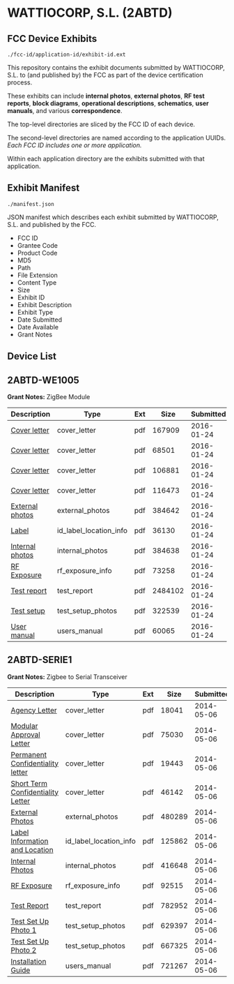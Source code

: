 # WATTIOCORP, S.L. (2ABTD)
## FCC Device Exhibits

```
./fcc-id/application-id/exhibit-id.ext
```

This repository contains the exhibit documents submitted by WATTIOCORP, S.L. to (and published by) the FCC as part of the device certification process.

These exhibits can include **internal photos**, **external photos**, **RF test reports**, **block diagrams**, **operational descriptions**, **schematics**, **user manuals**, and various **correspondence**.

The top-level directories are sliced by the FCC ID of each device.

The second-level directories are named according to the application UUIDs. *Each FCC ID includes one or more application.*

Within each application directory are the exhibits submitted with that application. 

## Exhibit Manifest

```
./manifest.json
```

JSON manifest which describes each exhibit submitted by WATTIOCORP, S.L. and published by the FCC.

- FCC ID
- Grantee Code
- Product Code
- MD5
- Path
- File Extension
- Content Type
- Size
- Exhibit ID
- Exhibit Description
- Exhibit Type
- Date Submitted
- Date Available
- Grant Notes

## Device List
## 2ABTD-WE1005
**Grant Notes:** ZigBee Module

| Description | Type | Ext | Size | Submitted | Available |
| ----------- | ---- | --- | ---- | --------- | --------- |
| [Cover letter](2ABTD-WE1005/45709040e2e0fd4d2a1d7838edbf708e/2882040.pdf) | cover_letter | pdf | 167909 | 2016-01-24 | 2016-01-24 |
| [Cover letter](2ABTD-WE1005/45709040e2e0fd4d2a1d7838edbf708e/2882041.pdf) | cover_letter | pdf | 68501 | 2016-01-24 | 2016-01-24 |
| [Cover letter](2ABTD-WE1005/45709040e2e0fd4d2a1d7838edbf708e/2882042.pdf) | cover_letter | pdf | 106881 | 2016-01-24 | 2016-01-24 |
| [Cover letter](2ABTD-WE1005/45709040e2e0fd4d2a1d7838edbf708e/2882043.pdf) | cover_letter | pdf | 116473 | 2016-01-24 | 2016-01-24 |
| [External photos](2ABTD-WE1005/45709040e2e0fd4d2a1d7838edbf708e/2882044.pdf) | external_photos | pdf | 384642 | 2016-01-24 | 2016-01-24 |
| [Label](2ABTD-WE1005/45709040e2e0fd4d2a1d7838edbf708e/2882045.pdf) | id_label_location_info | pdf | 36130 | 2016-01-24 | 2016-01-24 |
| [Internal photos](2ABTD-WE1005/45709040e2e0fd4d2a1d7838edbf708e/2882046.pdf) | internal_photos | pdf | 384638 | 2016-01-24 | 2016-01-24 |
| [RF Exposure](2ABTD-WE1005/45709040e2e0fd4d2a1d7838edbf708e/2882048.pdf) | rf_exposure_info | pdf | 73258 | 2016-01-24 | 2016-01-24 |
| [Test report](2ABTD-WE1005/45709040e2e0fd4d2a1d7838edbf708e/2882050.pdf) | test_report | pdf | 2484102 | 2016-01-24 | 2016-01-24 |
| [Test setup](2ABTD-WE1005/45709040e2e0fd4d2a1d7838edbf708e/2882051.pdf) | test_setup_photos | pdf | 322539 | 2016-01-24 | 2016-01-24 |
| [User manual](2ABTD-WE1005/45709040e2e0fd4d2a1d7838edbf708e/2882052.pdf) | users_manual | pdf | 60065 | 2016-01-24 | 2016-01-24 |
## 2ABTD-SERIE1
**Grant Notes:** Zigbee to Serial Transceiver

| Description | Type | Ext | Size | Submitted | Available |
| ----------- | ---- | --- | ---- | --------- | --------- |
| [Agency Letter](2ABTD-SERIE1/bb8fbe4bca5f7b7fdff1076353059221/2258492.pdf) | cover_letter | pdf | 18041 | 2014-05-06 | 2014-05-06 |
| [Modular Approval Letter](2ABTD-SERIE1/bb8fbe4bca5f7b7fdff1076353059221/2258493.pdf) | cover_letter | pdf | 75030 | 2014-05-06 | 2014-05-06 |
| [Permanent Confidentiality letter](2ABTD-SERIE1/bb8fbe4bca5f7b7fdff1076353059221/2258494.pdf) | cover_letter | pdf | 19443 | 2014-05-06 | 2014-05-06 |
| [Short Term Confidentiality Letter](2ABTD-SERIE1/bb8fbe4bca5f7b7fdff1076353059221/2258495.pdf) | cover_letter | pdf | 46142 | 2014-05-06 | 2014-05-06 |
| [External Photos](2ABTD-SERIE1/bb8fbe4bca5f7b7fdff1076353059221/2258497.pdf) | external_photos | pdf | 480289 | 2014-05-06 | 2014-06-30 |
| [Label Information and Location](2ABTD-SERIE1/bb8fbe4bca5f7b7fdff1076353059221/2258499.pdf) | id_label_location_info | pdf | 125862 | 2014-05-06 | 2014-05-06 |
| [Internal Photos](2ABTD-SERIE1/bb8fbe4bca5f7b7fdff1076353059221/2258498.pdf) | internal_photos | pdf | 416648 | 2014-05-06 | 2014-06-30 |
| [RF Exposure](2ABTD-SERIE1/bb8fbe4bca5f7b7fdff1076353059221/2258504.pdf) | rf_exposure_info | pdf | 92515 | 2014-05-06 | 2014-05-06 |
| [Test Report](2ABTD-SERIE1/bb8fbe4bca5f7b7fdff1076353059221/2258506.pdf) | test_report | pdf | 782952 | 2014-05-06 | 2014-05-06 |
| [Test Set Up Photo 1](2ABTD-SERIE1/bb8fbe4bca5f7b7fdff1076353059221/2258507.pdf) | test_setup_photos | pdf | 629397 | 2014-05-06 | 2014-06-30 |
| [Test Set Up Photo 2](2ABTD-SERIE1/bb8fbe4bca5f7b7fdff1076353059221/2258508.pdf) | test_setup_photos | pdf | 667325 | 2014-05-06 | 2014-06-30 |
| [Installation Guide](2ABTD-SERIE1/bb8fbe4bca5f7b7fdff1076353059221/2258509.pdf) | users_manual | pdf | 721267 | 2014-05-06 | 2014-06-30 |
